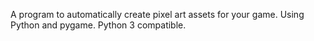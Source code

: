A program to automatically create pixel art assets for your game. Using Python and pygame. Python 3 compatible.